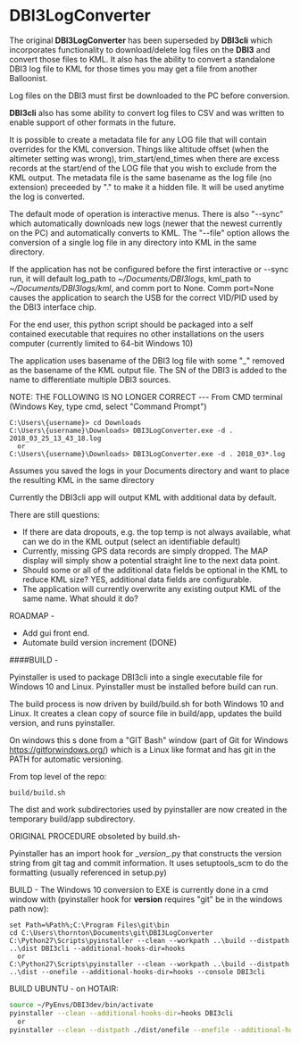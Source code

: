 # DBI3LogConverter
The original **DBI3LogConverter** has been superseded by **DBI3cli** which incorporates functionality to 
download/delete log files on the **DBI3** and convert those files to KML.  It also has the ability to convert
a standalone DBI3 log file to KML for those times you may get a file from another Balloonist.

Log files on the DBI3 must first be downloaded to the PC before conversion.

**DBI3cli** also has some ability to convert log files to CSV and was written to enable support of other
formats in the future.

It is possible to create a metadata file for any LOG file that will contain overrides for the KML conversion.  Things
like altitude offset (when the altimeter setting was wrong), trim_start/end_times when there are
excess records at the start/end of the LOG file that you wish to exclude from the KML output.  The metadata file is 
the same basename as the log file (no extension) preceeded by "." to make it a hidden file.
It will be used anytime the log is converted.

The default mode of operation is interactive menus.  There is also "--sync" which automatically
downloads new logs (newer that the newest currently on the PC) and automatically converts to
KML.  The "--file" option allows the conversion of a single log file in any directory into KML in the same
directory.

If the application has not be configured before the first interactive or --sync run, it will
default log_path to *~/Documents/DBI3logs*, kml_path to *~/Documents/DBI3logs/kml*, and comm
port to None.  Comm port=None causes the application to search the USB for the correct
VID/PID used by the DBI3 interface chip.

For the end user, this python script should be packaged into a self contained executable that requires no other 
installations on the users computer (currently limited to 64-bit Windows 10)

The application uses basename of the DBI3 log file with some "_" removed as the basename of the KML output file.  The 
SN of the DBI3 is added to the name to differentiate multiple DBI3 sources.

NOTE:  THE FOLLOWING IS NO LONGER CORRECT ---
From CMD terminal (Windows Key, type cmd, select "Command Prompt")
```command
C:\Users\{username}> cd Downloads
C:\Users\{username}\Downloads> DBI3LogConverter.exe -d . 2018_03_25_13_43_18.log
  or
C:\Users\{username}\Downloads> DBI3LogConverter.exe -d . 2018_03*.log
```
Assumes you saved the logs in your Documents directory and want to place the resulting KML in the same directory



Currently the DBI3cli app will output KML with additional data by default.

There are still questions:
- If there are data dropouts, e.g. the top temp is not always available, what can we do in the KML output (select an identifiable default)
- Currently, missing GPS data records are simply dropped.  The MAP display will simply show a potential straight line to the next data point.
- Should some or all of the additional data fields be optional in the KML to reduce KML size?  YES, additional data fields are configurable.
- The application will currently overwrite any existing output KML of the same name.  What should it do?

ROADMAP -
- Add gui front end.
- Automate build version increment (DONE)

####BUILD -

Pyinstaller is used to package DBI3cli into a single executable file for Windows 10 and Linux.
Pyinstaller must be installed before build can run.

The build process is now driven by build/build.sh for both Windows 10 and Linux.  It 
creates a clean copy of source file in build/app, updates the build version, and runs pyinstaller.

On windows this s done from a "GIT Bash" window (part of Git for Windows https://gitforwindows.org/) which is a Linux
 like format and has
git in the PATH for automatic versioning.

From top level of the repo:
```commandline
build/build.sh
```
The dist and work subdirectories used by pyinstaller are now created in the temporary
build/app subdirectory.

ORIGINAL PROCEDURE obsoleted by build.sh-

Pyinstaller has an import hook for \__version__.py that constructs the version string from git tag and commit information.  It uses setuptools_scm to do the formatting (usually referenced in setup.py)

BUILD - The Windows 10 conversion to EXE is currently done in a cmd window with
(pyinstaller hook for __version__ requires "git" be in the windows path now):
```command
set Path=%Path%;C:\Program Files\git\bin
cd C:\Users\thornton\Documents\git\DBI3LogConverter
C:\Python27\Scripts\pyinstaller --clean --workpath ..\build --distpath ..\dist DBI3cli --additional-hooks-dir=hooks
  or
C:\Python27\Scripts\pyinstaller --clean --workpath ..\build --distpath ..\dist --onefile --additional-hooks-dir=hooks --console DBI3cli
```

BUILD UBUNTU - on HOTAIR:
```bash
source ~/PyEnvs/DBI3dev/bin/activate
pyinstaller --clean --additional-hooks-dir=hooks DBI3cli
  or
pyinstaller --clean --distpath ./dist/onefile --onefile --additional-hooks-dir=hooks DBI3cli
```
